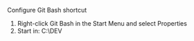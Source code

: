 Configure Git Bash shortcut

1.	Right-click Git Bash in the Start Menu and select Properties
2.	Start in: C:\DEV
